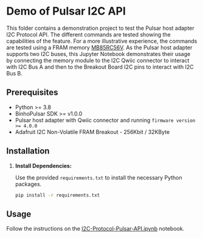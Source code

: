 # Demo of Pulsar I2C API

This folder contains a demonstration project to test the Pulsar host adapter I2C Protocol API. The different commands are tested showing the capabilities of the feature. For a more illustrative experience, the commands are tested using a FRAM memory [MB85RC56V](https://cdn-learn.adafruit.com/assets/assets/000/043/904/original/MB85RC256V-DS501-00017-3v0-E.pdf?1500009796). As the Pulsar host adapter supports two I2C buses, this Jupyter Notebook demonstrates their usage by connecting the memory module to the I2C Qwiic connector to interact with I2C Bus A and then to the Breakout Board I2C pins to interact with I2C Bus B.

## Prerequisites

- Python >= 3.8
- BinhoPulsar SDK >= v1.0.0
- Pulsar host adapter with Qwiic connector and running `firmware version >= 4.0.0`
- Adafruit I2C Non-Volatile FRAM Breakout - 256Kbit / 32KByte

## Installation

1. **Install Dependencies:**

   Use the provided `requirements.txt` to install the necessary Python packages.

   ```bash
   pip install -r requirements.txt
   ```

## Usage

Follow the instructions on the [I2C-Protocol-Pulsar-API.ipynb](I2C-Protocol-Pulsar-API.ipynb) notebook.